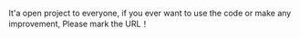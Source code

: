 It'a open project to everyone, if you ever want to use the code or make any improvement, Please mark the URL！
